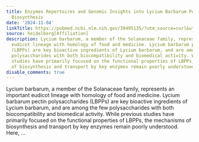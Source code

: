 ```yaml
---
title: Enzymes Repertoires and Genomic Insights into Lycium Barbarum Pectin Polysaccharides
  Biosynthesis
date: '2024-11-04'
linkTitle: https://pubmed.ncbi.nlm.nih.gov/39495135/?utm_source=curl&utm_medium=rss&utm_campaign=pubmed-2&utm_content=1FakS-2QOkCT8HsMOQP1bCRQ4YzyumYOmxmF0moLsQ3dFB1E9V&fc=20220326224207&ff=20241105174555&v=2.18.0.post9+e462414
source: heidelberg[Affiliation]
description: Lycium barbarum, a member of the Solanaceae family, represents an important
  eudicot lineage with homology of food and medicine. Lycium barbarum pectin polysaccharides
  (LBPPs) are key bioactive ingredients of Lycium barbarum, and are among the few
  polysaccharides with both biocompatibility and biomedical activity. While previous
  studies have primarily focused on the functional properties of LBPPs, the mechanisms
  of biosynthesis and transport by key enzymes remain poorly understood. Here, ...
disable_comments: true
---
```

Lycium barbarum, a member of the Solanaceae family, represents an important eudicot lineage with homology of food and medicine. Lycium barbarum pectin polysaccharides (LBPPs) are key bioactive ingredients of Lycium barbarum, and are among the few polysaccharides with both biocompatibility and biomedical activity. While previous studies have primarily focused on the functional properties of LBPPs, the mechanisms of biosynthesis and transport by key enzymes remain poorly understood. Here, ...